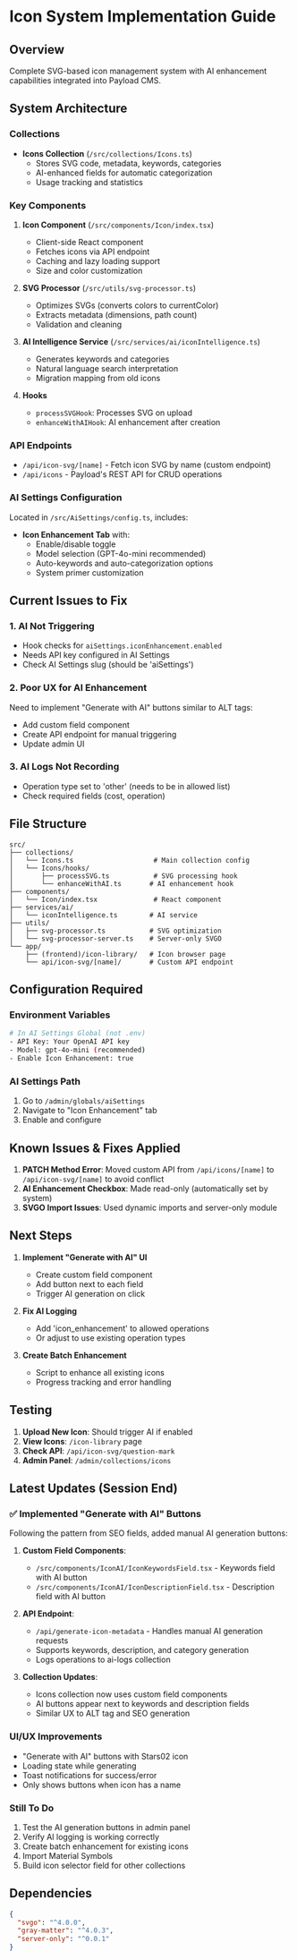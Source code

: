 # Icon System Implementation Guide

## Overview
Complete SVG-based icon management system with AI enhancement capabilities integrated into Payload CMS.

## System Architecture

### Collections
- **Icons Collection** (`/src/collections/Icons.ts`)
  - Stores SVG code, metadata, keywords, categories
  - AI-enhanced fields for automatic categorization
  - Usage tracking and statistics

### Key Components

1. **Icon Component** (`/src/components/Icon/index.tsx`)
   - Client-side React component
   - Fetches icons via API endpoint
   - Caching and lazy loading support
   - Size and color customization

2. **SVG Processor** (`/src/utils/svg-processor.ts`)
   - Optimizes SVGs (converts colors to currentColor)
   - Extracts metadata (dimensions, path count)
   - Validation and cleaning

3. **AI Intelligence Service** (`/src/services/ai/iconIntelligence.ts`)
   - Generates keywords and categories
   - Natural language search interpretation
   - Migration mapping from old icons

4. **Hooks**
   - `processSVGHook`: Processes SVG on upload
   - `enhanceWithAIHook`: AI enhancement after creation

### API Endpoints

- `/api/icon-svg/[name]` - Fetch icon SVG by name (custom endpoint)
- `/api/icons` - Payload's REST API for CRUD operations

### AI Settings Configuration

Located in `/src/AiSettings/config.ts`, includes:
- **Icon Enhancement Tab** with:
  - Enable/disable toggle
  - Model selection (GPT-4o-mini recommended)
  - Auto-keywords and auto-categorization options
  - System primer customization

## Current Issues to Fix

### 1. AI Not Triggering
- Hook checks for `aiSettings.iconEnhancement.enabled`
- Needs API key configured in AI Settings
- Check AI Settings slug (should be 'aiSettings')

### 2. Poor UX for AI Enhancement
Need to implement "Generate with AI" buttons similar to ALT tags:
- Add custom field component
- Create API endpoint for manual triggering
- Update admin UI

### 3. AI Logs Not Recording
- Operation type set to 'other' (needs to be in allowed list)
- Check required fields (cost, operation)

## File Structure
```
src/
├── collections/
│   └── Icons.ts                    # Main collection config
│   └── Icons/hooks/
│       ├── processSVG.ts           # SVG processing hook
│       └── enhanceWithAI.ts       # AI enhancement hook
├── components/
│   └── Icon/index.tsx              # React component
├── services/ai/
│   └── iconIntelligence.ts        # AI service
├── utils/
│   ├── svg-processor.ts           # SVG optimization
│   └── svg-processor-server.ts    # Server-only SVGO
└── app/
    ├── (frontend)/icon-library/   # Icon browser page
    └── api/icon-svg/[name]/       # Custom API endpoint
```

## Configuration Required

### Environment Variables
```bash
# In AI Settings Global (not .env)
- API Key: Your OpenAI API key
- Model: gpt-4o-mini (recommended)
- Enable Icon Enhancement: true
```

### AI Settings Path
1. Go to `/admin/globals/aiSettings`
2. Navigate to "Icon Enhancement" tab
3. Enable and configure

## Known Issues & Fixes Applied

1. **PATCH Method Error**: Moved custom API from `/api/icons/[name]` to `/api/icon-svg/[name]` to avoid conflict
2. **AI Enhancement Checkbox**: Made read-only (automatically set by system)
3. **SVGO Import Issues**: Used dynamic imports and server-only module

## Next Steps

1. **Implement "Generate with AI" UI**
   - Create custom field component
   - Add button next to each field
   - Trigger AI generation on click

2. **Fix AI Logging**
   - Add 'icon_enhancement' to allowed operations
   - Or adjust to use existing operation types

3. **Create Batch Enhancement**
   - Script to enhance all existing icons
   - Progress tracking and error handling

## Testing

1. **Upload New Icon**: Should trigger AI if enabled
2. **View Icons**: `/icon-library` page
3. **Check API**: `/api/icon-svg/question-mark`
4. **Admin Panel**: `/admin/collections/icons`

## Latest Updates (Session End)

### ✅ Implemented "Generate with AI" Buttons
Following the pattern from SEO fields, added manual AI generation buttons:

1. **Custom Field Components**:
   - `/src/components/IconAI/IconKeywordsField.tsx` - Keywords field with AI button
   - `/src/components/IconAI/IconDescriptionField.tsx` - Description field with AI button

2. **API Endpoint**:
   - `/api/generate-icon-metadata` - Handles manual AI generation requests
   - Supports keywords, description, and category generation
   - Logs operations to ai-logs collection

3. **Collection Updates**:
   - Icons collection now uses custom field components
   - AI buttons appear next to keywords and description fields
   - Similar UX to ALT tag and SEO generation

### UI/UX Improvements
- "Generate with AI" buttons with Stars02 icon
- Loading state while generating
- Toast notifications for success/error
- Only shows buttons when icon has a name

### Still To Do
1. Test the AI generation buttons in admin panel
2. Verify AI logging is working correctly
3. Create batch enhancement for existing icons
4. Import Material Symbols
5. Build icon selector field for other collections

## Dependencies
```json
{
  "svgo": "^4.0.0",
  "gray-matter": "^4.0.3",
  "server-only": "^0.0.1"
}
```